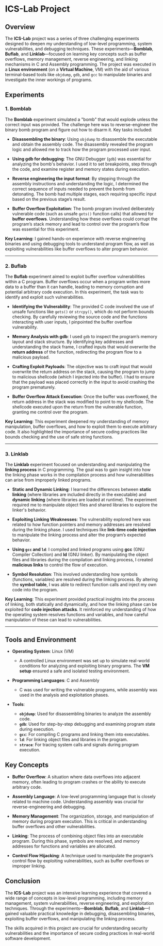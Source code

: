 # ICS-Lab Project

## Overview

The **ICS-Lab** project was a series of three challenging experiments designed to deepen my understanding of low-level programming, system vulnerabilities, and debugging techniques. These experiments—**Bomblab**, **Buflab**, and **Linklab**—focused on learning key concepts such as buffer overflows, memory management, reverse engineering, and linking mechanisms in C and Assembly programming. The project was executed in a **Linux environment** (on a **Virtual Machine**, VM) with the aid of various terminal-based tools like `objdump`, `gdb`, and `gcc` to manipulate binaries and investigate the inner workings of programs.

## Experiments

### 1. Bomblab

The **Bomblab** experiment simulated a "bomb" that would explode unless the correct input was provided. The challenge here was to reverse-engineer the binary bomb program and figure out how to disarm it. Key tasks included:

- **Disassembling the binary**: Using `objdump` to disassemble the executable and obtain the assembly code. The disassembly revealed the program logic and allowed me to track how the program processed user input.
  
- **Using gdb for debugging**: The GNU Debugger (`gdb`) was essential for analyzing the bomb's behavior. I used it to set breakpoints, step through the code, and examine register and memory states during execution.
  
- **Reverse engineering the input format**: By stepping through the assembly instructions and understanding the logic, I determined the correct sequence of inputs needed to prevent the bomb from detonating. The bomb had multiple stages, each requiring specific input based on the previous stage’s result.

- **Buffer Overflow Exploitation**: The bomb program involved deliberately vulnerable code (such as unsafe `gets()` function calls) that allowed for **buffer overflows**. Understanding how these overflows could corrupt the program’s stack memory and lead to control over the program’s flow was essential for this experiment.

**Key Learning**: I gained hands-on experience with reverse engineering binaries and using debugging tools to understand program flow, as well as exploiting vulnerabilities like buffer overflows to alter program behavior.

---

### 2. Buflab

The **Buflab** experiment aimed to exploit buffer overflow vulnerabilities within a C program. Buffer overflows occur when a program writes more data to a buffer than it can handle, leading to memory corruption and potential arbitrary code execution. In this experiment, the task was to identify and exploit such vulnerabilities.

- **Identifying the Vulnerability**: The provided C code involved the use of unsafe functions like `gets()` or `strcpy()`, which do not perform bounds checking. By carefully reviewing the source code and the functions interacting with user inputs, I pinpointed the buffer overflow vulnerability.

- **Memory Analysis with gdb**: I used `gdb` to inspect the program’s memory layout and stack structure. By identifying key addresses and understanding the stack frame, I crafted inputs that would overwrite the **return address** of the function, redirecting the program flow to a malicious payload.

- **Crafting Exploit Payloads**: The objective was to craft input that would overwrite the return address on the stack, causing the program to jump to malicious shellcode (which I injected into the buffer). I had to ensure that the payload was placed correctly in the input to avoid crashing the program prematurely.

- **Buffer Overflow Attack Execution**: Once the buffer was overflowed, the return address in the stack was modified to point to my shellcode. The shellcode executed upon the return from the vulnerable function, granting me control over the program.

**Key Learning**: This experiment deepened my understanding of memory manipulation, buffer overflows, and how to exploit them to execute arbitrary code. It also highlighted the importance of secure coding practices like bounds checking and the use of safe string functions.

---

### 3. Linklab

The **Linklab** experiment focused on understanding and manipulating the **linking process** in C programming. The goal was to gain insight into how the linking phase works in the compilation process and how vulnerabilities can arise from improperly linked programs.

- **Static and Dynamic Linking**: I learned the differences between **static linking** (where libraries are included directly in the executable) and **dynamic linking** (where libraries are loaded at runtime). The experiment required me to manipulate object files and shared libraries to explore the linker's behavior.

- **Exploiting Linking Weaknesses**: The vulnerability explored here was related to how function pointers and memory addresses are resolved during the linking phase. I used techniques like **link-time code injection** to manipulate the linking process and alter the program’s expected behavior.

- **Using `gcc` and `ld`**: I compiled and linked programs using **gcc** (GNU Compiler Collection) and **ld** (GNU linker). By manipulating the object files and libraries during the compilation and linking process, I created **malicious links** to control the flow of execution.

- **Symbol Resolution**: This involved understanding how symbols (functions, variables) are resolved during the linking process. By altering the **symbol table**, I was able to redirect function calls and inject my own code into the program.

**Key Learning**: This experiment provided practical insights into the process of linking, both statically and dynamically, and how the linking phase can be exploited for **code injection attacks**. It reinforced my understanding of how the operating system resolves functions and variables, and how careful manipulation of these can lead to vulnerabilities.

---

## Tools and Environment

- **Operating System**: Linux (VM)
  - A controlled Linux environment was set up to simulate real-world conditions for analyzing and exploiting binary programs. The **VM setup** ensured a safe and isolated testing environment.
  
- **Programming Languages**: C and Assembly
  - C was used for writing the vulnerable programs, while assembly was used in the analysis and exploitation phases.

- **Tools**:
  - **`objdump`**: Used for disassembling binaries to analyze the assembly code.
  - **`gdb`**: Used for step-by-step debugging and examining program state during execution.
  - **`gcc`**: For compiling C programs and linking them into executables.
  - **`ld`**: For linking object files and libraries in the program.
  - **`strace`**: For tracing system calls and signals during program execution.

## Key Concepts

- **Buffer Overflow**: A situation where data overflows into adjacent memory, often leading to program crashes or the ability to execute arbitrary code.
  
- **Assembly Language**: A low-level programming language that is closely related to machine code. Understanding assembly was crucial for reverse-engineering and debugging.
  
- **Memory Management**: The organization, storage, and manipulation of memory during program execution. This is critical in understanding buffer overflows and other vulnerabilities.
  
- **Linking**: The process of combining object files into an executable program. During this phase, symbols are resolved, and memory addresses for functions and variables are allocated.
  
- **Control Flow Hijacking**: A technique used to manipulate the program’s control flow by exploiting vulnerabilities, such as buffer overflows or improper linking.

## Conclusion

The **ICS-Lab** project was an intensive learning experience that covered a wide range of concepts in low-level programming, including memory management, system vulnerabilities, reverse engineering, and exploitation techniques. Through the experiments—**Bomblab**, **Buflab**, and **Linklab**—I gained valuable practical knowledge in debugging, disassembling binaries, exploiting buffer overflows, and manipulating the linking process. 

The skills acquired in this project are crucial for understanding security vulnerabilities and the importance of secure coding practices in real-world software development.


